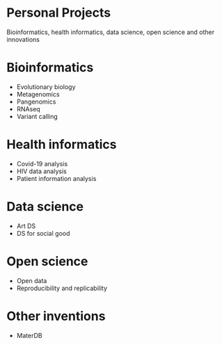 # Personal Projects
Bioinformatics, health informatics, data science, open science and other innovations 

# Bioinformatics
- Evolutionary biology 
- Metagenomics
- Pangenomics
- RNAseq
- Variant calling


# Health informatics
- Covid-19 analysis
- HIV data analysis
- Patient information analysis

# Data science
- Art DS
- DS for social good

# Open science
- Open data 
- Reproducibility and replicability

# Other inventions
- MaterDB
